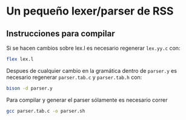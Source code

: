 # Un pequeño lexer/parser de RSS
## Instrucciones para compilar

Si se hacen cambios sobre lex.l es necesario regenerar `lex.yy.c` con:
```sh
flex lex.l
```
Despues de cualquier cambio en la gramática dentro de `parser.y` es necesario regenerar `parser.tab.c` y `parser.tab.h` con:
```sh
bison -d parser.y
```

Para compilar y generar el parser sólamente es necesario correr
```sh
gcc parser.tab.c -o parser.sh
```
